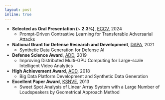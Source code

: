 ```yaml
---
layout: post
inline: true
---
```


- **Selected as Oral Presentation (~ 2.3%)**, [ECCV](https://eccv2024.ecva.net/), 2024
  - Prompt-Driven Contrastive Learning for Transferable Adversarial Attacks
- **National Grant for Defense Research and Development**, [DAPA](https://www.dapa.go.kr/dapa_en/main.do), 2021
  - Synthetic Data Generation for Defense AI
- **Defense Science Award**, [ADD](https://www.add.re.kr/eps), 2019
  - Improving Distributed Multi-GPU Computing for Large-scale Intelligent Video Analytics
- **High Achievement Award**, [ADD](https://www.add.re.kr/eps), 2018
  - Big Data Platform Development and Synthetic Data Generation
- **Excellent Paper Award**, [KSNVE](https://www.ksnve.or.kr/english), 2013
  - Sweet Spot Analysis of Linear Array System with a Large Number of Loudspeakers by Geometrical Approach Method
  